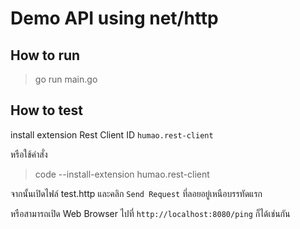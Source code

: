 # Demo API using net/http

## How to run

> go run main.go

## How to test

install extension Rest Client ID `humao.rest-client`

หรือใช้คำสั่ง

> code --install-extension humao.rest-client

จากนั้นเปิดไฟล์ test.http และคลิก `Send Request` ที่ลอยอยู่เหนือบรรทัดแรก

หรือสามารถเปิด Web Browser ไปที่ `http://localhost:8080/ping` ก็ได้เช่นกัน
